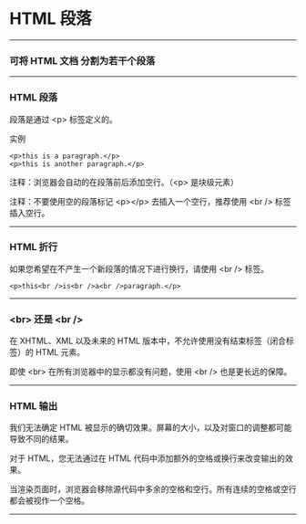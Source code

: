 # HTML 段落

---

### 可将 HTML 文档 分割为若干个段落

---

### HTML 段落

段落是通过 &lt;p&gt; 标签定义的。

实例

```
<p>this is a paragraph.</p>
<p>this is another paragraph.</p>
```

注释：浏览器会自动的在段落前后添加空行。（&lt;p&gt; 是块级元素）

注释：不要使用空的段落标记 &lt;p&gt;&lt;/p&gt; 去插入一个空行，推荐使用 &lt;br /&gt; 标签插入空行。

---

### HTML 折行

如果您希望在不产生一个新段落的情况下进行换行，请使用 &lt;br /&gt; 标签。

```
<p>this<br />is<br />a<br />paragraph.</p>
```

---

### &lt;br&gt; 还是 &lt;br /&gt;

在 XHTML、XML 以及未来的 HTML 版本中，不允许使用没有结束标签（闭合标签）的 HTML 元素。

即使 &lt;br&gt; 在所有浏览器中的显示都没有问题，使用 &lt;br /&gt; 也是更长远的保障。

---

### HTML 输出

我们无法确定 HTML 被显示的确切效果。屏幕的大小，以及对窗口的调整都可能导致不同的结果。

对于 HTML，您无法通过在 HTML 代码中添加额外的空格或换行来改变输出的效果。

当渲染页面时，浏览器会移除源代码中多余的空格和空行。所有连续的空格或空行都会被视作一个空格。

---


